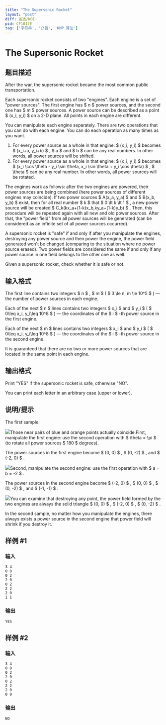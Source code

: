 ```yaml
---
title: "The Supersonic Rocket"
layout: "post"
diff: 省选/NOI-
pid: CF1017E
tag: ['字符串', '凸包', 'KMP 算法']
---
```


# The Supersonic Rocket

## 题目描述

After the war, the supersonic rocket became the most common public transportation.

Each supersonic rocket consists of two "engines". Each engine is a set of "power sources". The first engine has $ n $ power sources, and the second one has $ m $ power sources. A power source can be described as a point $ (x_i, y_i) $ on a 2-D plane. All points in each engine are different.

You can manipulate each engine separately. There are two operations that you can do with each engine. You can do each operation as many times as you want.

1. For every power source as a whole in that engine: $ (x_i, y_i) $ becomes $ (x_i+a, y_i+b) $ , $ a $ and $ b $ can be any real numbers. In other words, all power sources will be shifted.
2. For every power source as a whole in that engine: $ (x_i, y_i) $ becomes $ (x_i \cos \theta - y_i \sin \theta, x_i \sin \theta + y_i \cos \theta) $ , $ \theta $ can be any real number. In other words, all power sources will be rotated.

The engines work as follows: after the two engines are powered, their power sources are being combined (here power sources of different engines may coincide). If two power sources $ A(x_a, y_a) $ and $ B(x_b, y_b) $ exist, then for all real number $ k $ that $ 0 \lt k \lt 1 $ , a new power source will be created $ C_k(kx_a+(1-k)x_b,ky_a+(1-k)y_b) $ . Then, this procedure will be repeated again with all new and old power sources. After that, the "power field" from all power sources will be generated (can be considered as an infinite set of all power sources occurred).

A supersonic rocket is "safe" if and only if after you manipulate the engines, destroying any power source and then power the engine, the power field generated won't be changed (comparing to the situation where no power source erased). Two power fields are considered the same if and only if any power source in one field belongs to the other one as well.

Given a supersonic rocket, check whether it is safe or not.

## 输入格式

The first line contains two integers $ n $ , $ m $ ( $ 3 \le n, m \le 10^5 $ ) — the number of power sources in each engine.

Each of the next $ n $ lines contains two integers $ x_i $ and $ y_i $ ( $ 0\leq x_i, y_i\leq 10^8 $ ) — the coordinates of the $ i $ -th power source in the first engine.

Each of the next $ m $ lines contains two integers $ x_i $ and $ y_i $ ( $ 0\leq x_i, y_i\leq 10^8 $ ) — the coordinates of the $ i $ -th power source in the second engine.

It is guaranteed that there are no two or more power sources that are located in the same point in each engine.

## 输出格式

Print "YES" if the supersonic rocket is safe, otherwise "NO".

You can print each letter in an arbitrary case (upper or lower).

## 说明/提示

The first sample:

 ![](https://cdn.luogu.com.cn/upload/vjudge_pic/CF1017E/1f54366cb2efd6f1fd1d0617b722b5e3979dfd89.png)Those near pairs of blue and orange points actually coincide.First, manipulate the first engine: use the second operation with $ \theta = \pi $ (to rotate all power sources $ 180 $ degrees).

The power sources in the first engine become $ (0, 0) $ , $ (0, -2) $ , and $ (-2, 0) $ .

 ![](https://cdn.luogu.com.cn/upload/vjudge_pic/CF1017E/d9732486b953667a46772450be0d244f2cb20626.png)Second, manipulate the second engine: use the first operation with $ a = b = -2 $ .

The power sources in the second engine become $ (-2, 0) $ , $ (0, 0) $ , $ (0, -2) $ , and $ (-1, -1) $ .

 ![](https://cdn.luogu.com.cn/upload/vjudge_pic/CF1017E/f5d3a1ffc842f837240530d5f9c0ef57b3d408b7.png)You can examine that destroying any point, the power field formed by the two engines are always the solid triangle $ (0, 0) $ , $ (-2, 0) $ , $ (0, -2) $ .

In the second sample, no matter how you manipulate the engines, there always exists a power source in the second engine that power field will shrink if you destroy it.

## 样例 #1

### 输入

```
3 4
0 0
0 2
2 0
0 2
2 2
2 0
1 1

```

### 输出

```
YES

```

## 样例 #2

### 输入

```
3 4
0 0
0 2
2 0
0 2
2 2
2 0
0 0

```

### 输出

```
NO

```

